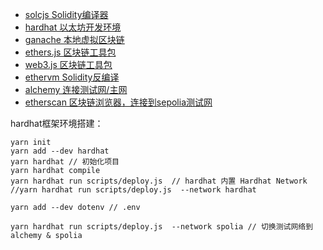 - [solcjs Solidity编译器](https://github.com/ethereum/solc-js)
- [hardhat 以太坊开发环境](https://hardhat.org/)
- [ganache 本地虚拟区块链](https://trufflesuite.com/ganache/)
- [ethers.js 区块链工具包](https://ethers.org/)
- [web3.js 区块链工具包](https://docs.web3js.org/)
- [ethervm Solidity反编译](https://ethervm.io/decompile)
- [alchemy 连接测试网/主网](https://www.alchemy.com/)
- [etherscan 区块链浏览器，连接到sepolia测试网](https://sepolia.etherscan.io/)


hardhat框架环境搭建：
```
yarn init
yarn add --dev hardhat
yarn hardhat // 初始化项目
yarn hardhat compile
yarn hardhat run scripts/deploy.js  // hardhat 内置 Hardhat Network
//yarn hardhat run scripts/deploy.js  --network hardhat

yarn add --dev dotenv // .env

yarn hardhat run scripts/deploy.js  --network spolia // 切换测试网络到 alchemy & spolia
```